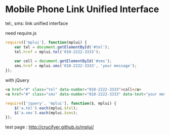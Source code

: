 # Mobile Phone Link Unified Interface
tel:, sms: link unified interface

need require.js
```javascript
require(['mplui'], function(mplui) {
	var tel = document.getElementById('#tel');
	tel.href = mplui.tel('010-2222-3333');
	
	var cell = document.getElementById('#sms');
	sms.href = mplui.sms('010-2222-3333', 'your message');
});
```

with jQuery
```html
<a href="#" class="tel" data-number="010-2222-3333">call</a>
<a href="#" class="sms" data-number="010-2222-3333" data-text="your message">sms</a>
```
```javascript
require(['jquery', 'mplui'], function($, mplui) {
	$('a.tel').each(mplui.$tel);
	$('a.sms').each(mplui.$sms);
});
```

test page : http://crucifyer.github.io/mplui/